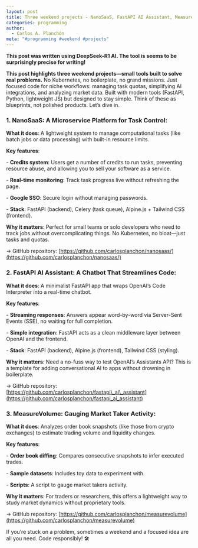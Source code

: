 ```yaml
---
layout: post
title: Three weekend projects - NanoSaaS, FastAPI AI Assistant, MeasureVolume
categories: programming
author:
  - Carlos A. Planchón
meta: "#programming #weekend #projects"
---
```

**This post was written using DeepSeek-R1 AI. The tool is seems to be surprisingly precise for writing!**

**This post highlights three weekend projects—small tools built to solve real problems.** No Kubernetes, no boilerplate, no grand missions. Just focused code for niche workflows: managing task quotas, simplifying AI integrations, and analyzing market data. Built with modern tools (FastAPI, Python, lightweight JS) but designed to stay simple. Think of these as blueprints, not polished products. Let’s dive in.

### **1\. NanoSaaS: A Microservice Platform for Task Control:**

**What it does**: A lightweight system to manage computational tasks (like batch jobs or data processing) with built-in resource limits.

**Key features**:

\- **Credits system**: Users get a number of credits to run tasks, preventing resource abuse, and allowing you to sell your software as a service.

\- **Real-time monitoring**: Track task progress live without refreshing the page.

\- **Google SSO**: Secure login without managing passwords.

\- **Stack**: FastAPI (backend), Celery (task queue), Alpine.js + Tailwind CSS (frontend).

**Why it matters**: Perfect for small teams or solo developers who need to track jobs without overcomplicating things. No Kubernetes, no bloat—just tasks and quotas.

→ GitHub repository: [https://github.com/carlosplanchon/nanosaas/](https://github.com/carlosplanchon/nanosaas/)

### **2\. FastAPI AI Assistant: A Chatbot That Streamlines Code:**

**What it does**: A minimalist FastAPI app that wraps OpenAI’s Code Interpreter into a real-time chatbot.

**Key features**:

\- **Streaming responses**: Answers appear word-by-word via Server-Sent Events (SSE), no waiting for full completion.

\- **Simple integration**: FastAPI acts as a clean middleware layer between OpenAI and the frontend.

\- **Stack**: FastAPI (backend), Alpine.js (frontend), Tailwind CSS (styling).

**Why it matters**: Need a no-fuss way to test OpenAI’s Assistants API? This is a template for adding conversational AI to apps without drowning in boilerplate.

→ GitHub repository: [https://github.com/carlosplanchon/fastapi\_ai\_assistant](https://github.com/carlosplanchon/fastapi_ai_assistant)

### **3\. MeasureVolume: Gauging Market Taker Activity:**

**What it does**: Analyzes order book snapshots (like those from crypto exchanges) to estimate trading volume and liquidity changes.

**Key features**:

\- **Order book diffing**: Compares consecutive snapshots to infer executed trades.

\- **Sample datasets**: Includes toy data to experiment with.

\- **Scripts**: A script to gauge market takers activity.

**Why it matters**: For traders or researchers, this offers a lightweight way to study market dynamics without proprietary tools.

→ GitHub repository: [https://github.com/carlosplanchon/measurevolume](https://github.com/carlosplanchon/measurevolume)

If you’re stuck on a problem, sometimes a weekend and a focused idea are all you need. Code responsibly! 🛠️